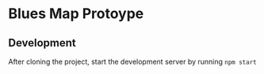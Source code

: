 # Blues Map Protoype

## Development

After cloning the project, start the development server by running `npm start`
